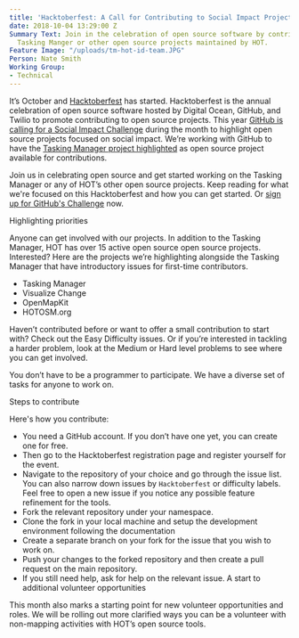 ```yaml
---
title: 'Hacktoberfest: A Call for Contributing to Social Impact Projects'
date: 2018-10-04 13:29:00 Z
Summary Text: Join in the celebration of open source software by contributing to the
  Tasking Manger or other open source projects maintained by HOT.
Feature Image: "/uploads/tm-hot-id-team.JPG"
Person: Nate Smith
Working Group:
- Technical
---
```


It’s October and [Hacktoberfest](https://hacktoberfest.digitalocean.com/) has started. Hacktoberfest is the annual celebration of open source software hosted by Digital Ocean, GitHub, and Twilio to promote contributing to open source projects. This year [GitHub is calling for a Social Impact Challenge](https://blog.github.com/2018-10-02-join-the-social-impact-hacktoberfest-challenge/) during the month to highlight open source projects focused on social impact. We’re working with GitHub to have the [Tasking Manager project highlighted](https://blog.github.com/2018-10-02-join-the-social-impact-hacktoberfest-challenge/#humanitarian-openstreetmap) as open source project available for contributions. 

Join us in celebrating open source and get started working on the Tasking Manager or any of HOT’s other open source projects. Keep reading for what we're focused on this Hacktoberfest and how you can get started. Or [sign up for GitHub's Challenge](https://github.community/t5/Social-Impact-Collection/con-p/SocialImpactCollectionChallenge) now.

Highlighting priorities

Anyone can get involved with our projects. In addition to the Tasking Manager, HOT has over 15 active open source open source projects. Interested? Here are the projects we’re highlighting alongside the Tasking Manager that have introductory issues for first-time contributors. 

- Tasking Manager
- Visualize Change
- OpenMapKit
- HOTOSM.org

Haven’t contributed before or want to offer a small contribution to start with? Check out the Easy Difficulty issues. Or if you’re interested in tackling a harder problem, look at the Medium or Hard level problems to see where you can get involved. 

You don’t have to be a programmer to participate. We have a diverse set of tasks for anyone to work on. 

Steps to contribute

Here's how you contribute:

- You need a GitHub account. If you don’t have one yet, you can create one for free.
- Then go to the Hacktoberfest registration page and register yourself for the event.
- Navigate to the repository of your choice and go through the issue list. You can also narrow down issues by `Hacktoberfest`  or difficulty labels. Feel free to open a new issue if you notice any possible feature refinement for the  tools.
- Fork the relevant repository under your namespace.
- Clone the fork in your local machine and setup the development environment following the documentation
- Create a separate branch on your fork for the issue that you wish to work on.
- Push your changes to the forked repository and then create a pull request on the main repository.
- If you still need help, ask for help on the relevant issue.
A start to additional volunteer opportunities

This month also marks a starting point for new volunteer opportunities and roles. We will be rolling out more clarified ways you can be a volunteer with non-mapping activities with HOT’s open source tools. 
